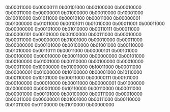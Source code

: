 0b00011000
0b00000111
0b00101000
0b00100000
0b00010000
0b00011000
0b00000001
0b01000000
0b00010000
0b10001000
0b10010000
0b01011000
0b00010100
0b00011000
0b00000001
0b01000000
0b01011000
0b00101011
0b01010000
0b00011001
0b00011000
0b00000000
0b00101000
0b01010000
0b00110111
0b00011000
0b00000101
0b00101000
0b00100000
0b00111000
0b00010000
0b00011000
0b00000001
0b01001000
0b00010000
0b00011000
0b00000000
0b00101000
0b00100000
0b01001000
0b00110000
0b01010000
0b00110111
0b00011000
0b00000101
0b00101000
0b00100000
0b00010000
0b00011000
0b00000000
0b00101000
0b00100000
0b01001000
0b00110000
0b00100000
0b00010000
0b00011000
0b10000000
0b01000000
0b10011000
0b00011000
0b00000001
0b01000000
0b10100000
0b00001000
0b10110000
0b00110000
0b10101000
0b00011000
0b00000111
0b00101000
0b00100000
0b00010000
0b00011000
0b00000001
0b01000000
0b10000000
0b00001000
0b10110000
0b00110000
0b00011000
0b00001000
0b00101000
0b00100000
0b00111000
0b00010000
0b00011000
0b00000001
0b01001000
0b00111000
0b00110000
0b01011000
0b01100000
0b01010000
0b00000000
